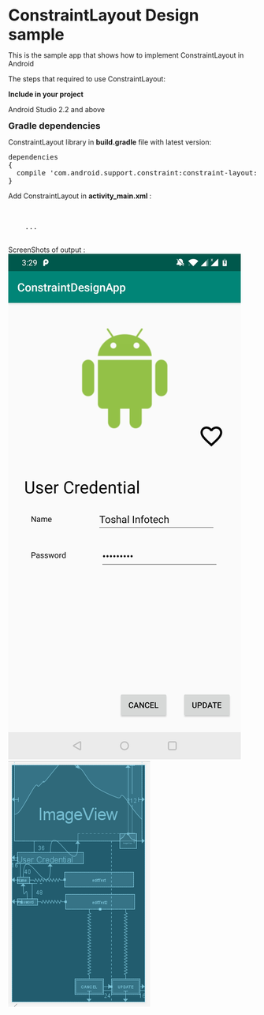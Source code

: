 <font size="6"><b>ConstraintLayout Design sample</b></font>

This is the sample app that shows how to implement ConstraintLayout in Android

The steps that required to use ConstraintLayout:

<b>Include in your project</b>

Android Studio 2.2 and above

<font size="4"><b> Gradle dependencies </b></font>

ConstraintLayout library in <b>build.gradle</b> file with latest version:

<pre>dependencies 
{
  compile 'com.android.support.constraint:constraint-layout:x.x.x'
}</pre>

Add ConstraintLayout in <b>activity_main.xml </b> : 
<pre>

<androidx.constraintlayout.widget.ConstraintLayout
xmlns:android="http://schemas.android.com/apk/res/android"
    xmlns:app="http://schemas.android.com/apk/res-auto"
    xmlns:tools="http://schemas.android.com/tools"
    android:layout_width="match_parent"
    android:layout_height="match_parent"
    android:layout_gravity="center">
    ...
    </androidx.constraintlayout.widget.ConstraintLayout></pre>
    

ScreenShots of output :
![upload_one](app/src/main/res/drawable/upload_one.jpg)
![upload_two](app/src/main/res/drawable/upload_two.png)
